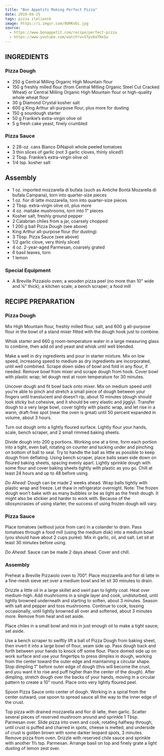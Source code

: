```yaml
---
title: "Bon Appetits Making Perfect Pizza"
date: 2019-04-25
tags: pizza italiensk
image: https://i.imgur.com/9bMKvDi.jpg
source: 
  - https://www.bonappetit.com/recipe/perfect-pizza
  - https://www.youtube.com/watch?v=STpv0aTReIw
---
```


## INGREDIENTS

### Pizza Dough

- 250 g Central Milling Organic High Mountain flour
- 150 g freshly milled flour (from Central Milling Organic Steel Cut Cracked Wheat) or Central Milling Organic High Mountain flour or high-quality whole wheat flour
- 30 g Diamond Crystal kosher salt
- 600 g King Arthur all-purpose flour, plus more for dusting
- 150 g sourdough starter
- 50 g Frankie’s extra-virgin olive oil
- 5 g fresh cake yeast, finely crumbled

### Pizza Sauce

- 2 28-oz. cans Bianco DiNapoli whole peeled tomatoes
- 3 thin slices of garlic (not 3 garlic cloves, thinly sliced!)
- 2 Tbsp. Frankie’s extra-virgin olive oil
- 1/4 tsp. kosher salt

## Assembly
- 1 oz. imported mozzarella di bufala (such as Antiche Bontà Mozarella di bufala Campana), torn into quarter-size pieces
- 1 oz. fior di latte mozzarella, torn into quarter-size pieces
- 2 Tbsp. extra-virgin olive oil, plus more
- 4 oz. maitake mushrooms, torn into 1" pieces
- Kosher salt, freshly ground pepper
- 2 Calabrian chiles from a jar, coarsely chopped
- 1 200 g ball Pizza Dough (see above)
- King Arthur all-purpose flour (for dusting)
- 3 Tbsp. Pizza Sauce (see above)
- 1/2 garlic clove, very thinly sliced
- 4 oz. 2-year-aged Parmesan, coarsely grated
- 6 basil leaves, torn
- 1 lemon

<!--more-->

### Special Equipment

- A Breville Pizzaiolo oven; a wooden pizza peel (no more than 10" wide and ¼" thick); a kitchen scale; a bench scraper; a food mill


## RECIPE PREPARATION

### Pizza Dough

Mix High Mountain flour, freshly milled flour, salt, and 600 g all-purpose flour in the bowl of a stand mixer fitted with the dough hook just to combine.

Whisk starter and 660 g room-temperature water in a large measuring glass to combine, then add oil and yeast and whisk until well blended.

Make a well in dry ingredients and pour in starter mixture. Mix on low speed, increasing speed to medium as dry ingredients are incorporated, until well combined. Scrape down sides of bowl and fold in any flour, if needed. Remove bowl from mixer and scrape dough from hook. Cover bowl with plastic wrap; let dough rest at room temperature for 30 minutes.

Uncover dough and fit bowl back onto mixer. Mix on medium speed until you're able to pinch and stretch a small piece of dough between your fingers until translucent and doesn’t rip, about 10 minutes (dough should look sticky but cohesive, and it should be very elastic and jiggly). Transfer dough to a very large bowl, cover tightly with plastic wrap, and let rise in a warm, draft-free spot (near the oven is great) until 50 percent expanded in volume, about 3 hours.

Turn out dough onto a lightly floured surface. Lightly flour your hands, scale, bench scraper, and 2 small rimmed baking sheets.

Divide dough into 200 g portions. Working one at a time, form each portion into a tight, even ball, rotating on counter and tucking under and pinching on bottom of ball to seal. Try to handle the ball as little as possible to keep dough from deflating. Using bench scraper, place balls seam side down on floured baking sheets, spacing evenly apart. Lightly sprinkle dough with some flour and cover baking sheets tightly with plastic as you go. Chill at least 24 hours and up to 48 before using.

*Do Ahead*: Dough can be made 2 weeks ahead. Wrap balls tightly with plastic wrap and freeze. Let thaw in refrigerator overnight. Note: The frozen dough won't bake with as many bubbles or be as light as the fresh dough. It might also be stickier and harder to work with. Because of the idiosyncrasies of using starter, the success of using frozen dough will vary.

### Pizza Sauce

Place tomatoes (without juice from can) in a colander to drain. Pass tomatoes through a food mill (using the medium disk) into a medium bowl (you should have about 2 cups purée). Mix in garlic, oil, and salt. Let sit at least 30 minutes before using.

*Do Ahead*: Sauce can be made 2 days ahead. Cover and chill.

### Assembly

Preheat a Breville Pizzaiolo oven to 700°. Place mozzarella and fior di latte in a fine-mesh sieve set over a medium bowl and let sit 30 minutes to drain.

Drizzle a little oil in a large skillet and swirl pan to lightly coat. Heat over medium-high. Add mushrooms in a single layer and cook, undisturbed, until lightly browned underneath and starting to soften, about 3 minutes. Season with salt and pepper and toss mushrooms. Continue to cook, tossing occasionally, until lightly browned all over and softened, about 3 minutes more. Remove from heat and set aside.

Place chiles in a small bowl and mix in just enough oil to make a tight sauce; set aside.

Use a bench scraper to swiftly lift a ball of Pizza Dough from baking sheet, then invert it into a large bowl of flour, seam side up. Pass dough back and forth between your hands to knock off some flour. Place domed side up on work surface and use your fingertips to press dimples in dough, working from the center toward the outer edge and maintaining a circular shape. Stop dimpling 1" before outer edge of dough (this will become the crust, and you want it to rise and puff higher than the center of the dough). After dimpling, stretch dough over the backs of your hands, moving in a circular pattern to create a 10" round. Place onto very lightly floured peel.

Spoon Pizza Sauce onto center of dough. Working in a spiral from the center outward, use spoon to spread sauce all the way to the inner edge of the crust.

Top pizza with drained mozzarella and fior di latte, then garlic. Scatter several pieces of reserved mushroom around and sprinkle 1 Tbsp. Parmesan over. Slide pizza into oven and cook, rotating halfway through, until crust is puffed and charred in spots, cheese is melted, and underside of crust is golden brown with some darker leopard spots, 3 minutes. Remove pizza from oven. Drizzle with reserved chile sauce and sprinkle with another 1½ tsp. Parmesan. Arrange basil on top and finely grate a light dusting of lemon zest over.
